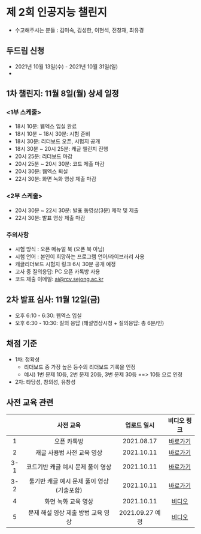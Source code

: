 # 제 2회 인공지능 챌린지
- 수고해주시는 분들 : 김미숙, 김성한, 이현석, 전창재, 최유경


## 두드림 신청
- 2021년 10월 13일(수) - 2021년 10월 31일(일)
- 

## 1차 챌린지: 11월 8일(월) 상세 일정
### <1부 스케줄>
- 18시 10분: 웹엑스 입실 완료
- 18시 10분 ~ 18시 30분: 시험 준비
- 18시 30분: 리더보드 오픈, 시험지 공개
- 18시 30분 ~ 20시 25분: 캐글 챌린지 진행
- 20시 25분: 리더보드 마감
- 20시 25분 ~ 20시 30분: 코드 제출 마감
- 20시 30분: 웹엑스 퇴실 
- 22시 30분: 화면 녹화 영상 제출 마감

### <2부 스케줄>
- 20시 30분 ~ 22시 30분: 발표 동영상(3분) 제작 및 제출
- 22시 30분: 발표 영상 제출 마감

### 주의사항
- 시험 방식 : 오픈 메뉴얼 북 (오픈 북 아님)
- 시험 언어 : 본인이 희망하는 프로그램 언어/라이브러리 사용 
- 캐글리더보드 시험지 링크 6시 30분 공개 예정
- 고사 중 질의응답: PC 오픈 카톡방 사용 
- 코드 제출 이메일: ai@rcv.sejong.ac.kr



## 2차 발표 심사: 11월 12일(금)
- 오후 6:10 - 6:30: 웹엑스 입실 
- 오후 6:30 - 10:30: 질의 응답 (해설영상시청 + 질의응답: 총 6분/인)


## 채점 기준
- 1차: 정확성 
  - 리더보드 중 가장 높은 등수의 리더보드 기록을 인정 
  - 예시) 1번 문제 10등, 2번 문제 20등, 3번 문제 30등 ==> 10등 으로 인정
- 2차: 타당성, 창의성, 유창성


## 사전 교육 관련
| | 사전 교육 | 업로드 일시 | 비디오 링크 |
|:--:|:--:|:--:|:--:|
| 1 | 오픈 카톡방  |  2021.08.17  | [바로가기](https://open.kakao.com/o/gzPCsMud) |
| 2 | 캐글 사용법 사전 교육 영상  |  2021.10.11 | [바로가기](https://github.com/SejongAI-Challenge/2021.AI.Challenge/issues/1) |
| 3-1 | 코드기반 캐글 예시 문제 풀이 영상  |  2021.10.11 | [바로가기](https://github.com/SejongAI-Challenge/2021.AI.Challenge/issues/2) |
| 3-2 | 툴기반 캐글 예시 문제 풀이 영상 (기출포함)  |  2021.10.11  | [바로가기](https://github.com/SejongAI-Challenge/2021.AI.Challenge/issues/2) |
| 4 | 화면 녹화 교육 영상  |  2021.10.11 | [비디오](https://github.com/SejongAI-Challenge/2021.AI.Challenge/issues/3) |
| 5 | 문제 해설 영상 제출 방법 교육 영상  |  2021.09.27 예정 | [비디오]() |





